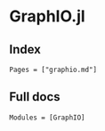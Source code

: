 # GraphIO.jl

## Index

```@index
Pages = ["graphio.md"]
```

## Full docs

```@autodocs
Modules = [GraphIO]
```